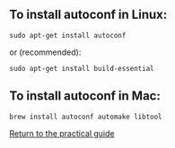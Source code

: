 ## To install autoconf in Linux:

```
sudo apt-get install autoconf
```
or (recommended):

```
sudo apt-get install build-essential
```

## To install autoconf in Mac:

```
brew install autoconf automake libtool
```

[Return to the practical guide](Practical2.md)
